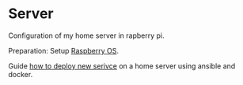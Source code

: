 # Server

Configuration of my home server in rapberry pi.

Preparation: Setup [Raspberry OS](./docs/Setup%20Raspberry%20PI.md).

Guide [how to deploy new serivce](./docs/Deployment%20guide.md) on a home server using ansible and docker.
